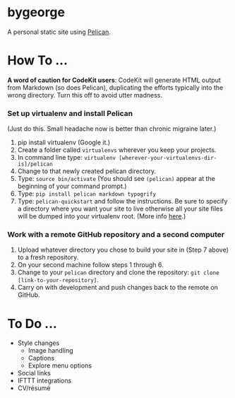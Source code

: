# bygeorge
A personal static site using [Pelican](http://docs.getpelican.com/en/3.6.3/index.html).

# How To ...

**A word of caution for CodeKit users**: CodeKit will generate HTML output from Markdown (so does Pelican), duplicating the efforts typically into the wrong directory. Turn this off to avoid utter madness.

### Set up virtualenv and install Pelican

(Just do this. Small headache now is better than chronic migraine later.)

1. pip install virtualenv (Google it.)
2. Create a folder called `virtualenvs` wherever you keep your projects.
3. In command line type: `virtualenv [wherever-your-virtualenvs-dir-is]/pelican`
4. Change to that newly created pelican directory.
5. Type: `source bin/activate` (You should see `(pelican)` appear at the beginning of your command prompt.)
6. Type: `pip install pelican markdown typogrify`
7. Type: `pelican-quickstart` and follow the instructions. Be sure to specify a directory where you want your site to live otherwise all your site files will be dumped into your virtualenv root. (More info [here](http://docs.getpelican.com/en/3.6.3/install.html).)

### Work with a remote GitHub repository and a second computer

1. Upload whatever directory you chose to build your site in (Step 7 above) to a fresh repository.
2. On your second machine follow steps 1 through 6.
3. Change to your `pelican` directory and clone the repository: `git clone [link-to-your-repository]`.
4. Carry on with development and push changes back to the remote on GitHub. 

# To Do ...

* Style changes
	* Image handling
	* Captions
	* Explore menu options
* Social links
* IFTTT integrations
* CV/résumé


